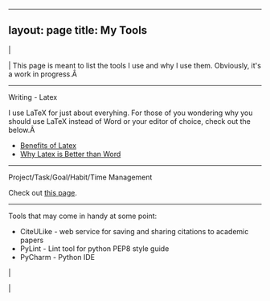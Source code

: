 

---
layout: page
title: My Tools
---

  

| 
  

 | 
 This page is meant to list the tools I use and why I use them. Obviously, it's a work in progress.Â 
  

* * *

 Writing - Latex 

  

 I use LaTeX for just about everyhing. For those of you wondering why you should use LaTeX instead of Word or your editor of choice, check out the below.Â 

- [Benefits of Latex](http://www.andy-roberts.net/writing/latex/benefits)
- [Why Latex is Better than Word](http://factorgrad.blogspot.com/2010/07/why-latex-is-superior-to-ms-word.html)

* * *
Project/Task/Goal/Habit/Time Management

  

 Check out [this page](https://sites.google.com/site/tayloredwardpeterson/blog/projecttaskgoalhabittimemanagementtoolsearch). 

  

* * *
Tools that may come in handy at some point:

- CiteULike - web service for saving and sharing citations to academic papers 
- PyLint - Lint tool for python PEP8 style guide 
- PyCharm - Python IDE 

 | 
  

 |

  

